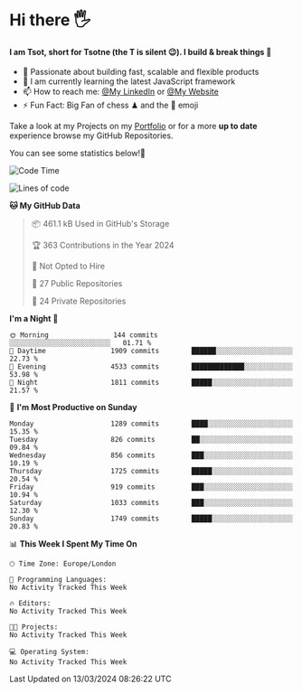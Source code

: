 # Hi there :raised_hand_with_fingers_splayed:
#### I am Tsot, short for Tsotne (the T is silent :wink:). I build & break things :space_invader:
- :telescope: Passionate about building fast, scalable and flexible products
- :seedling: I am currently learning the latest JavaScript framework 
- :mailbox: How to reach me: [@My LinkedIn](https://www.linkedin.com/in/tsotne-gvadzabia/) or [@My Website](https://tsotne.co.uk/contact)
- :zap: Fun Fact: Big Fan of chess ♟ and the 👾 emoji

Take a look at my Projects on my [Portfolio](https://tsotne.co.uk/) or for a more **up to date** experience browse my GitHub Repositories.

You can see some statistics below!:space_invader:
<!--START_SECTION:waka-->
![Code Time](http://img.shields.io/badge/Code%20Time-761%20hrs%202%20mins-blue)

![Lines of code](https://img.shields.io/badge/From%20Hello%20World%20I%27ve%20Written-4.8%20million%20lines%20of%20code-blue)

**🐱 My GitHub Data** 

> 📦 461.1 kB Used in GitHub's Storage 
 > 
> 🏆 363 Contributions in the Year 2024
 > 
> 🚫 Not Opted to Hire
 > 
> 📜 27 Public Repositories 
 > 
> 🔑 24 Private Repositories 
 > 
**I'm a Night 🦉** 

```text
🌞 Morning                144 commits         ░░░░░░░░░░░░░░░░░░░░░░░░░   01.71 % 
🌆 Daytime                1909 commits        ██████░░░░░░░░░░░░░░░░░░░   22.73 % 
🌃 Evening                4533 commits        █████████████░░░░░░░░░░░░   53.98 % 
🌙 Night                  1811 commits        █████░░░░░░░░░░░░░░░░░░░░   21.57 % 
```
📅 **I'm Most Productive on Sunday** 

```text
Monday                   1289 commits        ████░░░░░░░░░░░░░░░░░░░░░   15.35 % 
Tuesday                  826 commits         ██░░░░░░░░░░░░░░░░░░░░░░░   09.84 % 
Wednesday                856 commits         ███░░░░░░░░░░░░░░░░░░░░░░   10.19 % 
Thursday                 1725 commits        █████░░░░░░░░░░░░░░░░░░░░   20.54 % 
Friday                   919 commits         ███░░░░░░░░░░░░░░░░░░░░░░   10.94 % 
Saturday                 1033 commits        ███░░░░░░░░░░░░░░░░░░░░░░   12.30 % 
Sunday                   1749 commits        █████░░░░░░░░░░░░░░░░░░░░   20.83 % 
```


📊 **This Week I Spent My Time On** 

```text
🕑︎ Time Zone: Europe/London

💬 Programming Languages: 
No Activity Tracked This Week

🔥 Editors: 
No Activity Tracked This Week

🐱‍💻 Projects: 
No Activity Tracked This Week

💻 Operating System: 
No Activity Tracked This Week
```


 Last Updated on 13/03/2024 08:26:22 UTC
<!--END_SECTION:waka-->
